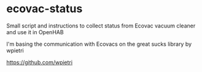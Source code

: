 # ecovac-status
Small script and instructions to collect status from Ecovac vacuum cleaner and use it in OpenHAB

I'm basing the communication with Ecovacs on the great sucks library by wpietri

https://github.com/wpietri

